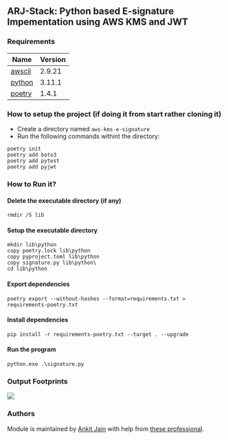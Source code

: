 ## ARJ-Stack: Python based E-signature Impementation using AWS KMS and JWT

### Requirements

| Name | Version |
|------|---------|
| <a name="requirement_awscli"></a> [awscli](#requirement\_awscli) | 2.9.21 |
| <a name="requirement_python"></a> [python](#requirement\_python) | 3.11.1 |
| <a name="requirement_poetry"></a> [poetry](#requirement\_poetry) | 1.4.1 |


### How to setup the project (if doing it from start rather cloning it)

- Create a directory named `aws-kms-e-signature`
- Run the following commands withint the directory:

```
poetry init
poetry add boto3
poetry add pytest
poetry add pyjwt
```

### How to Run it?

#### Delete the executable directory (if any)

```
rmdir /S lib
```

#### Setup the executable directory

```
mkdir lib\python
copy poetry.lock lib\python
copy pyproject.toml lib\python
copy signature.py lib\python\
cd lib\python
```

#### Export dependencies

```
poetry export --without-hashes --format=requirements.txt > requirements-poetry.txt
```

#### Install dependencies

```
pip install -r requirements-poetry.txt --target . --upgrade
```

#### Run the program

```
python.exe .\signature.py
```

### Output Footprints

<img src="https://github.com/arjstack/aws-kms-e-signature/blob/main/output.png">

### Authors

Module is maintained by [Ankit Jain](https://github.com/ankit-jn) with help from [these professional](https://github.com/arjstack/aws-kms-e-signature/graphs/contributors).